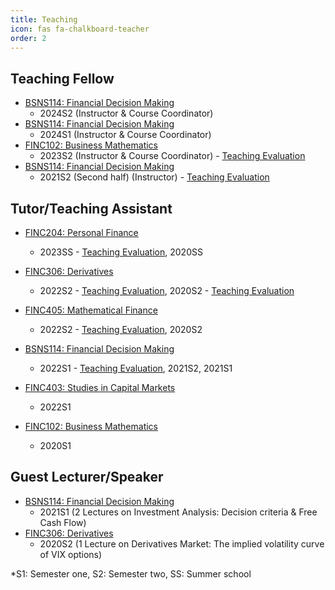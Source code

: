 ```yaml
---
title: Teaching
icon: fas fa-chalkboard-teacher
order: 2
---
```


## Teaching Fellow
- [BSNS114: Financial Decision Making](https://www.otago.ac.nz/courses/papers/index.html?papercode=BSNS114)
  - 2024S2 (Instructor & Course Coordinator)
- [BSNS114: Financial Decision Making](https://www.otago.ac.nz/courses/papers/index.html?papercode=BSNS114)
  - 2024S1 (Instructor & Course Coordinator)
- [FINC102: Business Mathematics](https://www.otago.ac.nz/courses/papers?papercode=FINC102#t-2023)
  - 2023S2 (Instructor & Course Coordinator) - [Teaching Evaluation](https://drive.google.com/file/d/1ReDAyzvR-NXOF9X_mcnxsQlTif5lfYnT/view?usp=sharing)
- [BSNS114: Financial Decision Making](https://www.otago.ac.nz/courses/papers/index.html?papercode=BSNS114)
  - 2021S2 (Second half) (Instructor) - [Teaching Evaluation](https://drive.google.com/file/d/1Y1b8Tst--ju_oLJWVyiuzAuOuNV80Out/view)

## Tutor/Teaching Assistant
- [FINC204: Personal Finance](https://www.otago.ac.nz/courses/papers/index.html?papercode=FINC204)
  - 2023SS - [Teaching Evaluation](https://drive.google.com/file/d/1rs58F2kYawHFwbOAxyUONqge2zPHDpD8/view?usp=sharing), 2020SS

- [FINC306: Derivatives](https://www.otago.ac.nz/courses/papers/index.html?papercode=FINC306)
  - 2022S2 - [Teaching Evaluation](https://drive.google.com/file/d/1KLymNTRFYZd7T_wsO54RvcEfv2AhMGrx/view?usp=sharing), 2020S2 - [Teaching Evaluation](https://drive.google.com/file/d/11hvimN_nLGWxnis6um4cUFIDs-OG6YEr/view)

- [FINC405: Mathematical Finance](https://www.otago.ac.nz/courses/papers/index.html?papercode=FINC405)
  - 2022S2 - [Teaching Evaluation](https://drive.google.com/file/d/1cl7i3jdviubl4fhKdfZdjL-tr0DZhp41/view?usp=sharing), 2020S2

- [BSNS114: Financial Decision Making](https://www.otago.ac.nz/courses/papers/index.html?papercode=BSNS114)
  - 2022S1 - [Teaching Evaluation](https://drive.google.com/file/d/1M6IfuBeOD4A2NfztceQakSshLs6vCLpA/view?usp=sharing), 2021S2, 2021S1

- [FINC403: Studies in Capital Markets](https://www.otago.ac.nz/courses/papers/index.html?papercode=FINC403)
  - 2022S1

- [FINC102: Business Mathematics](https://www.otago.ac.nz/courses/papers/index.html?papercode=FINC102)
  - 2020S1

## Guest Lecturer/Speaker
- [BSNS114: Financial Decision Making](https://www.otago.ac.nz/courses/papers/index.html?papercode=BSNS114)
  - 2021S1 (2 Lectures on Investment Analysis: Decision criteria & Free Cash Flow)
- [FINC306: Derivatives](https://www.otago.ac.nz/courses/papers/index.html?papercode=FINC306)
  - 2020S2 (1 Lecture on Derivatives Market: The implied volatility curve of VIX options) 

*S1: Semester one, S2: Semester two, SS: Summer school
